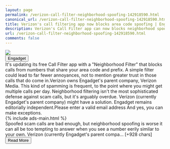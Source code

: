 ```yaml
---
layout: page
permalink: /verizon-call-filter-neighborhood-spoofing-142918590.html
canonical_url: /verizon-call-filter-neighborhood-spoofing-142918590.html
title: Verizon's call filtering app now blocks area code spoofing | Engadget
description: Verizon's Call Filter app can now blocks neighborhood spoofing scams that use highly similar phone numbers..
url: /verizon-call-filter-neighborhood-spoofing-142918590.html
comments: false
---
```


<div class="row">
<div class="col-12">
<img src="https://s.yimg.com/os/creatr-uploaded-images/2021-07/9115a580-e317-11eb-bfac-e5e6b7860112">
</div>
</div>
<div class="row">
<div class="col-12 mt-2">
<button type="button" class="btn btn-outline-info">Engadget</button>
</div>
</div>
<div class="row">
<div class="col-12">
<div>It's updating its free Call Filter app with a "Neighborhood Filter" that blocks calls from numbers that share your area code and prefix. A simple filter could lead to far fewer annoyances, not to mention greater trust in those calls that do come in.Verizon owns Engadget's parent company, Verizon Media. This kind of spamming is frequent, to the point where you might get multiple calls per day. Neighborhood filtering isn't the most sophisticated defense against scam calls, but it's arguably overdue. Verizon (currently Engadget's parent company) might have a solution. Engadget remains editorially independent.Please enter a valid email address And yes, you can make exceptions.</div>
</div>
</div>
<div class="row">
<div class="col-12">


<div class="row">
  {% include ads-main.html %}
</div>

<div>Spoofed scam calls are bad enough, but neighborhood spoofing is worse it can all be too tempting to answer when you see a number eerily similar to your own. Verizon (currently Engadget's parent compa… [+928 chars]</div>
</div>
</div>
<div class="row">
<div class="col-12 text-center">
<a href="https://www.engadget.com/verizon-call-filter-neighborhood-spoofing-142918590.html">
<button type="button" class="btn btn-info">Read More</button>
</a>
</div>
</div>
